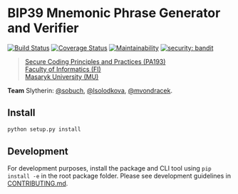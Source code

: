 # BIP39 Mnemonic Phrase Generator and Verifier

[![Build Status](https://travis-ci.org/mvondracek/PA193_mnemonic_Slytherin.svg?branch=dev)](https://travis-ci.org/mvondracek/PA193_mnemonic_Slytherin)
[![Coverage Status](https://coveralls.io/repos/github/mvondracek/PA193_mnemonic_Slytherin/badge.svg)](https://coveralls.io/github/mvondracek/PA193_mnemonic_Slytherin)
[![Maintainability](https://api.codeclimate.com/v1/badges/2fced9c80af313478661/maintainability)](https://codeclimate.com/github/mvondracek/PA193_mnemonic_Slytherin/maintainability)
[![security: bandit](https://img.shields.io/badge/security-bandit-yellow.svg)](https://github.com/PyCQA/bandit)

> [Secure Coding Principles and Practices (PA193)](https://is.muni.cz/course/fi/autumn2019/PA193?lang=en)\
> [Faculty of Informatics (FI)](https://www.fi.muni.cz/index.html.en)\
> [Masaryk University (MU)](https://www.muni.cz/en)

**Team** Slytherin: [@sobuch](https://github.com/sobuch),
[@lsolodkova](https://github.com/lsolodkova),
[@mvondracek](https://github.com/mvondracek).

## Install

~~~sh
python setup.py install
~~~

## Development

For development purposes, install the package and CLI tool using
`pip install -e` in the root package folder. Please see
development guidelines in [CONTRIBUTING.md](/CONTRIBUTING.md).

